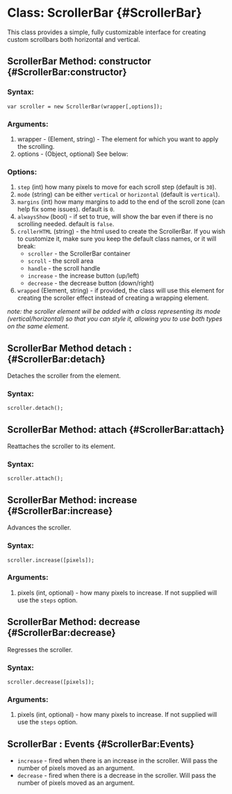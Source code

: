 Class: ScrollerBar {#ScrollerBar}
=================================
This class provides a simple, fully customizable interface for creating custom scrollbars both horizontal and vertical.

ScrollerBar Method: constructor {#ScrollerBar:constructor}
----------------------------------------------------------
### Syntax:

	var scroller = new ScrollerBar(wrapper[,options]);

### Arguments:

1. wrapper - (Element, string) - The element for which you want to apply the scrolling.
2. options - (Object, optional) See below:

### Options:
1. `step` (int) how many pixels to move for each scroll step (default is `30`).
2. `mode` (string) can be either `vertical` or `horizontal` (default is `vertical`).
3. `margins` (int) how many margins to add to the end of the scroll zone (can help fix some issues). default is `0`.
4. `alwaysShow` (bool) - if set to true, will show the bar even if there is no scrolling needed. default is `false`.
5. `crollerHTML` (string) - the html used to create the ScrollerBar. If you wish to customize it, make sure you keep the default class names, or it will break:
    * `scroller` - the ScrollerBar container
    * `scroll` - the scroll area
    * `handle` - the scroll handle
    * `increase` - the increase button (up/left)
    * `decrease` - the decrease button (down/right)
6. `wrapped` (Element, string) - if provided, the class will use this element for creating the scroller effect instead of creating a wrapping element.

*note: the scroller element will be added with a class representing its mode (vertical/horizontal) so that you can style it, allowing you to use both types on the same element.*


ScrollerBar Method detach : {#ScrollerBar:detach}
-------------------------------------------------
Detaches the scroller from the element.

### Syntax:
    
    scroller.detach();
	
    

    
ScrollerBar Method: attach {#ScrollerBar:attach}
------------------------------------------------
Reattaches the scroller to its element.

### Syntax:
    
    scroller.attach();
	


    
ScrollerBar Method: increase {#ScrollerBar:increase}
----------------------------------------------------
Advances the scroller.

### Syntax:
    
    scroller.increase([pixels]);

### Arguments:

1. pixels (int, optional) - how many pixels to increase. If not supplied will use the `steps` option.



ScrollerBar Method: decrease {#ScrollerBar:decrease}
----------------------------------------------------
Regresses the scroller.

### Syntax:
    
    scroller.decrease([pixels]);

### Arguments:

1. pixels (int, optional) - how many pixels to increase. If not supplied will use the `steps` option.
    

    
ScrollerBar : Events {#ScrollerBar:Events}
------------------------------------------
* `increase`  - fired when there is an increase in the scroller. Will pass the number of pixels moved as an argument.
* `decrease` - fired when there is a decrease in the scroller. Will pass the number of pixels moved as an argument.
 
